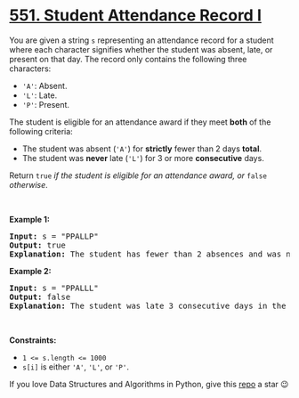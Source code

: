 # [551. Student Attendance Record I][title]

<p>You are given a string <code>s</code> representing an attendance record for a student where each character signifies whether the student was absent, late, or present on that day. The record only contains the following three characters:</p>
<ul>
<li><code>'A'</code>: Absent.</li>
<li><code>'L'</code>: Late.</li>
<li><code>'P'</code>: Present.</li>
</ul>
<p>The student is eligible for an attendance award if they meet <strong>both</strong> of the following criteria:</p>
<ul>
<li>The student was absent (<code>'A'</code>) for <strong>strictly</strong> fewer than 2 days <strong>total</strong>.</li>
<li>The student was <strong>never</strong> late (<code>'L'</code>) for 3 or more <strong>consecutive</strong> days.</li>
</ul>
<p>Return <code>true</code><em> if the student is eligible for an attendance award, or </em><code>false</code><em> otherwise</em>.</p>
<p> </p>
<p><strong>Example 1:</strong></p>
<pre><strong>Input:</strong> s = "PPALLP"
<strong>Output:</strong> true
<strong>Explanation:</strong> The student has fewer than 2 absences and was never late 3 or more consecutive days.
</pre>
<p><strong>Example 2:</strong></p>
<pre><strong>Input:</strong> s = "PPALLL"
<strong>Output:</strong> false
<strong>Explanation:</strong> The student was late 3 consecutive days in the last 3 days, so is not eligible for the award.
</pre>
<p> </p>
<p><strong>Constraints:</strong></p>
<ul>
<li><code>1 &lt;= s.length &lt;= 1000</code></li>
<li><code>s[i]</code> is either <code>'A'</code>, <code>'L'</code>, or <code>'P'</code>.</li>
</ul>


If you love Data Structures and Algorithms in Python, give this [repo][me] a star :wink:

[title]: https://leetcode.com/problems/student-attendance-record-i
[me]: https://github.com/bumblebee211196/awesome-python-leetcode